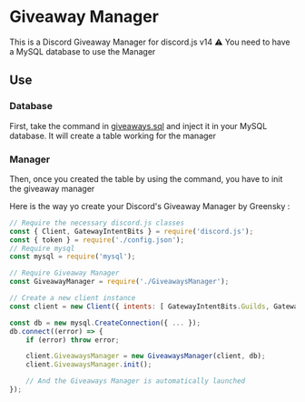 # Giveaway Manager
This is a Discord Giveaway Manager for discord.js v14
:warning: You need to have a MySQL database to use the Manager

## Use
### Database
First, take the command in [giveaways.sql](./giveaways.sql) and inject it in your MySQL database.
It will create a table working for the manager

### Manager
Then, once you created the table by using the command, you have to init the giveaway manager

Here is the way yo create your Discord's Giveaway Manager by Greensky :

```js
// Require the necessary discord.js classes
const { Client, GatewayIntentBits } = require('discord.js');
const { token } = require('./config.json');
// Require mysql
const mysql = require('mysql');

// Require Giveaway Manager
const GiveawayManager = require('./GiveawaysManager');

// Create a new client instance
const client = new Client({ intents: [ GatewayIntentBits.Guilds, GatewayIntentBits.GuildMembers ] });

const db = new mysql.CreateConnection({ ... });
db.connect((error) => {
    if (error) throw error;

    client.GiveawaysManager = new GiveawaysManager(client, db);
    client.GiveawaysManager.init();

    // And the Giveaways Manager is automatically launched
});
```